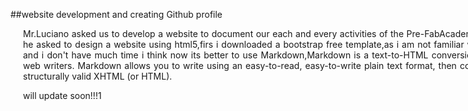 <div style="width:800px; margin:0 auto;">

##website development and creating Github profile
<div align="justify" style="margin-left:2.5%" style="margin-right:3%">

Mr.Luciano asked us to develop a website to document our each and every activities of the Pre-FabAcademy,for that he asked to design a website using html5,firs i downloaded a bootstrap free template,as i am not familiar with html5 and i don't have much time i think now its better to use Markdown,Markdown is a text-to-HTML conversion tool for web writers. Markdown allows you to write using an easy-to-read, easy-to-write plain text format, then convert it to structurally valid XHTML (or HTML).

will update soon!!!1

</div>
</div>